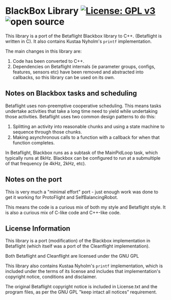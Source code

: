 # BlackBox Library [![License: GPL v3](https://img.shields.io/badge/License-GPLv3-blue.svg)](https://www.gnu.org/licenses/gpl-3.0) ![open source](https://badgen.net/badge/open/source/blue?icon=github)

This library is a port of the Betaflight Blackbox library to C++. (Betaflight is written in C).
It also contains Kustaa Nyholm's `printf` implementation.

The main changes in this library are:

1. Code has been converted to C++.
2. Dependencies on Betaflight internals (ie parameter groups, configs, features, sensors etc)
   have been removed and abstracted into callbacks, so this library can be used on its own.

## Notes on Blackbox tasks and scheduling

Betaflight uses non-preemptive cooperative scheduling. This means tasks undertake activities that
take a long time need to yield while undertaking those activities. Betaflight uses two common design patterns
to do this:

1. Splitting an activity into reasonable chunks and using a state machine to sequence through those chunks.
2. Making asynchronous calls to a function with a callback for when that function completes.

In Betaflight, Blackbox runs as a subtask of the MainPidLoop task, which typically runs at 8kHz. Blackbox
can be configured to run at a submultiple of that frequency (ie 4kHz, 2kHz, etc).

## Notes on the port

This is very much a "minimal effort" port - just enough work was done to get it working for ProtoFlight and SelfBalancingRobot.

This means the code is a curious mix of both my style and Betaflight style. It is also a curious mix of C-like code and C++-like code.

## License Information

This library is a port (modification) of the Blackbox implementation
in Betaflight (which itself was a port of the Cleanflight implementation).

Both Betaflight and Cleanflight are licensed under the GNU GPL

This library also contains Kustaa Nyholm's `printf` implementation, which is included under
the terms of its license and includes that implementation's copyright notice, conditions and disclaimer.

The original Betaflight copyright notice is included in License.txt and the program files,
as per the GNU GPL "keep intact all notices” requirement.
